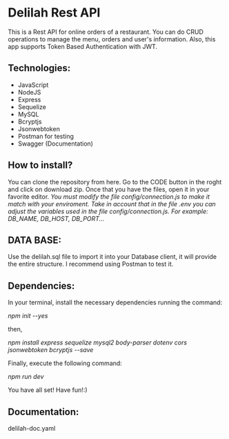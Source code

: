 # Delilah Rest API
This is a Rest API for online orders of a restaurant. You can do CRUD operations to manage the menu, orders and user's information. Also, this app supports Token Based Authentication with JWT. 

## Technologies:
* JavaScript
* NodeJS
* Express
* Sequelize
* MySQL
* Bcryptjs
* Jsonwebtoken
* Postman for testing
* Swagger (Documentation)

## How to install?

You can clone the repository from here. Go to the CODE button in the roght and click on download zip.
Once that you have the files, open it in your favorite editor.
*You must modify the file config/connection.js to make it match with your enviroment. Take in account that in the file .env you can adjust the variables used in the file config/connection.js. For example: DB_NAME, DB_HOST, DB_PORT...*

## DATA BASE:

Use the delilah.sql file to import it into your Database client, it will provide the entire structure. I recommend using Postman to test it.


## Dependencies:
In your terminal, install the necessary dependencies running the command:

*npm init --yes*

then,

*npm install express sequelize mysql2 body-parser dotenv cors jsonwebtoken bcryptjs --save*

Finally, execute the following command: 

*npm run dev*

You have all set! 
Have fun!:)


## Documentation:
delilah-doc.yaml
